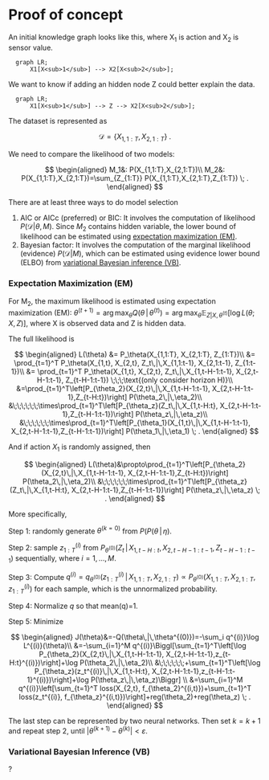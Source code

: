# Proof of concept

An initial knowledge graph looks like this, where X<sub>1</sub> is action and X<sub>2</sub> is sensor value.
```mermaid
  graph LR;
      X1[X<sub>1</sub>] --> X2[X<sub>2</sub>];
```
We want to know if adding an hidden node Z could better explain the data.
```mermaid
  graph LR;
      X1[X<sub>1</sub>] --> Z --> X2[X<sub>2</sub>];
```

The dataset is represented as

$$ \mathcal{D}=\{X_{1,1:T}, X_{2,1:T}\} \; . $$

We need to compare the likelihood of two models:

$$
\begin{aligned}
M_1&: P(X_{1,1:T},X_{2,1:T})\\
M_2&: P(X_{1,1:T},X_{2,1:T})=\sum_{Z_{1:T}} P(X_{1,1:T},X_{2,1:T},Z_{1:T}) \; .
\end{aligned}
$$

There are at least three ways to do model selection

1. AIC or AICc (preferred) or BIC: It involves the computation of likelihood $P(\mathcal{D}|\theta,M)$. Since $M_2$ contains hidden variable, the lower bound of likelihood can be estimated using [expectation maximization (EM)](proof-of-concept.md#expectation-maximization-em).
2. Bayesian factor: It involves the computation of the marginal likelihood (evidence) $P(\mathcal{D}|M)$, which can be estimated using evidence lower bound (ELBO) from [variational Bayesian inference (VB)](proof-of-concept.md#variational-bayesian-inference-vb).

### Expectation Maximization (EM)

For M<sub>2</sub>, the maximum likelihood is estimated using expectation maximization (EM): $\theta^{(t+1)}=\arg\max_\theta Q(\theta\,|\,\theta^{(t)}) =\arg\max_\theta \mathbb{E}_{Z|X,\theta^{(t)}}\left[\log L\left(\theta;X,Z\right)\right]$, where X is observed data and Z is hidden data.

The full likelihood is

$$
\begin{aligned}
L(\theta) &= P_\theta(X_{1,1:T}, X_{2,1:T}, Z_{1:T})\\
&= \prod_{t=1}^T P_\theta(X_{1,t}, X_{2,t}, Z_t\,|\,X_{1,1:t-1}, X_{2,1:t-1}, Z_{1:t-1})\\
&= \prod_{t=1}^T P_\theta(X_{1,t}, X_{2,t}, Z_t\,|\,X_{1,t-H-1:t-1}, X_{2,t-H-1:t-1}, Z_{t-H-1:t-1}) \;\;\;\text{(only consider horizon H)}\\
&=\prod_{t=1}^T\left[P_{\theta_2}(X_{2,t}\,|\,X_{1,t-H-1:t-1}, X_{2,t-H-1:t-1},Z_{t-H:t})\right] P(\theta_2\,|\,\eta_2)\\
&\;\;\;\;\;\;\times\prod_{t=1}^T\left[P_{\theta_z}(Z_t\,|\,X_{1,t-H:t}, X_{2,t-H-1:t-1},Z_{t-H-1:t-1})\right] P(\theta_z\,|\,\eta_z)\\
&\;\;\;\;\;\;\times\prod_{t=1}^T\left[P_{\theta_1}(X_{1,t}\,|\,X_{1,t-H-1:t-1}, X_{2,t-H-1:t-1},Z_{t-H-1:t-1})\right] P(\theta_1\,|\,\eta_1) \; .
\end{aligned}
$$

And if action $X_1$ is randomly assigned, then

$$
\begin{aligned}
L(\theta)&\propto\prod_{t=1}^T\left[P_{\theta_2}(X_{2,t}\,|\,X_{1,t-H-1:t-1}, X_{2,t-H-1:t-1},Z_{t-H:t})\right] P(\theta_2\,|\,\eta_2)\\
&\;\;\;\;\;\;\times\prod_{t=1}^T\left[P_{\theta_z}(Z_t\,|\,X_{1,t-H:t}, X_{2,t-H-1:t-1},Z_{t-H-1:t-1})\right] P(\theta_z\,|\,\eta_z) \; .
\end{aligned}
$$

More specifically,

Step 1: randomly generate $\theta^{(k=0)}$ from $P(P(\theta\,|\,\eta)$.

Step 2: sample $z_{1:T}^{(i)}$ from $P_{\theta^{(0)}}\left(Z_t\,|\,X_{1,t-H:t}, X_{2,t-H-1:t-1},Z_{t-H-1:t-1}\right)$ sequentially, where $i=1,\dots,M$.

Step 3: Compute $q^{(i)}=q_{\theta^{(0)}}\left(z_{1:T}^{(i)}\,|\,X_{1,1:T}, X_{2,1:T}\right)\propto P_{\theta^{(0)}}\left(X_{1,1:T}, X_{2,1:T}, z_{1:T}^{(i)}\right)$ for each sample, which is the unnormalized probability.

Step 4: Normalize $q$ so that mean(q)=1.

Step 5: Minimize

$$
\begin{aligned}
J(\theta)&=-Q(\theta\,|\,\theta^{(0)})=-\sum_i q^{(i)}\log L^{(i)}(\theta)\\
&=-\sum_{i=1}^M q^{(i)}\Biggl[\sum_{t=1}^T\left[\log P_{\theta_2}(X_{2,t}\,|\,X_{1,t-H-1:t-1}, X_{2,t-H-1:t-1},z_{t-H:t}^{(i)})\right]+\log P(\theta_2\,|\,\eta_2)\\
&\;\;\;\;\;\;+\sum_{t=1}^T\left[\log P_{\theta_z}(z_t^{(i)}\,|\,X_{1,t-H:t}, X_{2,t-H-1:t-1},z_{t-H-1:t-1}^{(i)})\right]+\log P(\theta_z\,|\,\eta_z)\Biggr] \\
&=\sum_{i=1}^M q^{(i)}\left[\sum_{t=1}^T loss(X_{2,t}, f_{\theta_2}^{(i,t)})+\sum_{t=1}^T loss(z_t^{(i)}, f_{\theta_z}^{(i,t)})\right]+reg(\theta_2)+reg(\theta_z) \; .
\end{aligned}
$$

The last step can be represented by two neural networks. Then set $k=k+1$ and repeat step 2, until $|\theta^{(k+1)}-\theta^{(k)}| < \varepsilon$.

### Variational Bayesian Inference (VB)

?
